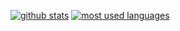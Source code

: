[![github stats](https://github-readme-stats.vercel.app/api?username=thelordman&show_icons=true&title_color=fff&icon_color=79ff97&text_color=9f9f9f&bg_color=151515&count_private=true)](https://github.com/thelordman)
[![most used languages](https://github-readme-stats.vercel.app/api/top-langs/?username=thelordman&layout=compact&show_icons=true&title_color=fff&icon_color=79ff97&text_color=9f9f9f&bg_color=151515&count_private=true)](https://github.com/thelordman)
